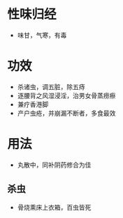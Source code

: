 # 性味归经
- 味甘，气寒，有毒
# 功效
- 杀诸虫，调五脏，除五痔
- 逐腰背之风湿浸淫，治男女骨蒸痨瘵
- 兼疗香港脚
- 产户虫疮，并崩漏不断者，多食最效
# 用法
- 丸散中，同补阴药修合为佳
## 杀虫
- 骨烧熏床上衣箱，百虫皆死
